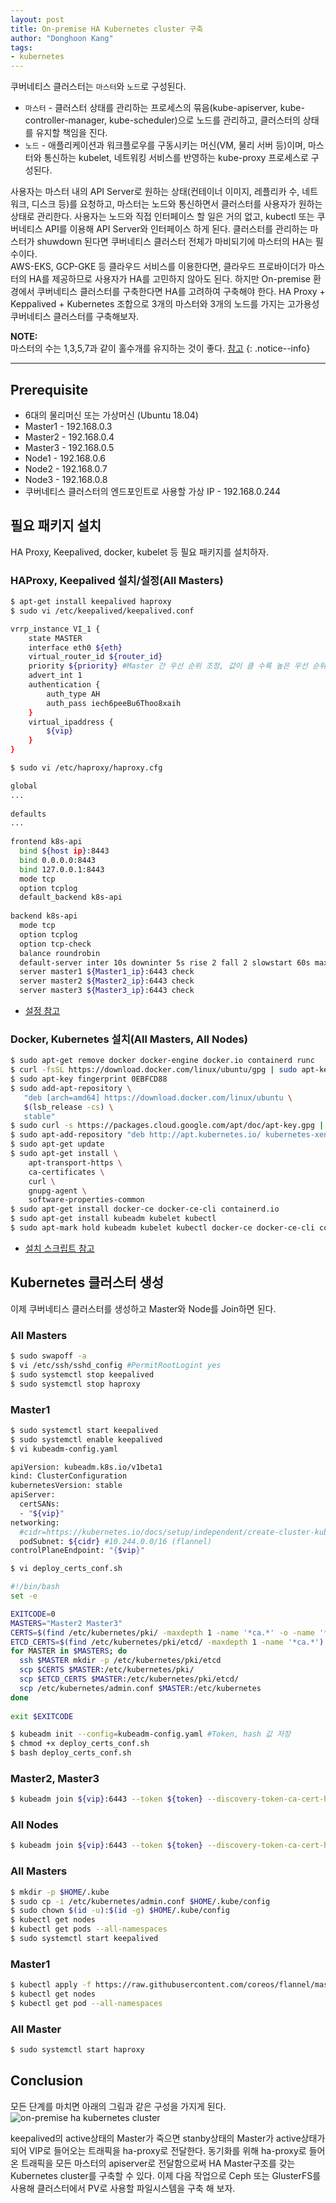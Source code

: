 ```yaml
---
layout: post
title: On-premise HA Kubernetes cluster 구축
author: "Donghoon Kang"
tags:
- kubernetes
---
```


쿠버네티스 클러스터는 `마스터`와 `노드`로 구성된다.

* `마스터` - 클러스터 상태를 관리하는 프로세스의 묶음(kube-apiserver, kube-controller-manager, kube-scheduler)으로 노드를 관리하고, 클러스터의 상태를 유지할 책임을 진다.
* `노드` - 애플리케이션과 워크플로우를 구동시키는 머신(VM, 물리 서버 등)이며, 마스터와 통신하는 kubelet, 네트워킹 서비스를 반영하는 kube-proxy 프로세스로 구성된다.

사용자는 마스터 내의 API Server로 원하는 상태(컨테이너 이미지, 레플리카 수, 네트워크, 디스크 등)를 요청하고, 마스터는 노드와 통신하면서 클러스터를 사용자가 원하는 상태로 관리한다. 사용자는 노드와 직접 인터페이스 할 일은 거의 없고, kubectl 또는 쿠버네티스 API를 이용해 API Server와 인터페이스 하게 된다. 클러스터를 관리하는 마스터가 shuwdown 된다면 쿠버네티스 클러스터 전체가 마비되기에 마스터의 HA는 필수이다.  
AWS-EKS, GCP-GKE 등 클라우드 서비스를 이용한다면, 클라우드 프로바이더가 마스터의 HA를 제공하므로 사용자가 HA를 고민하지 않아도 된다. 하지만 On-premise 환경에서 쿠버네티스 클러스터를 구축한다면 HA를 고려하여 구축해야 한다. HA Proxy + Keppalived + Kubernetes 조합으로 3개의 마스터와 3개의 노드를 가지는 고가용성 쿠버네티스 클러스터를 구축해보자.

 **NOTE:**  
 마스터의 수는 1,3,5,7과 같이 홀수개를 유지하는 것이 좋다. [참고](https://stackoverflow.com/questions/53843195/why-kubernetes-ha-need-odd-number-of-master)
{: .notice--info}

---

## Prerequisite

* 6대의 물리머신 또는 가상머신 (Ubuntu 18.04)
* Master1 - 192.168.0.3
* Master2 - 192.168.0.4
* Master3 - 192.168.0.5
* Node1   - 192.168.0.6
* Node2   - 192.168.0.7
* Node3   - 192.168.0.8
* 쿠버네티스 클러스터의 엔드포인트로 사용할 가상 IP - 192.168.0.244

## 필요 패키지 설치

HA Proxy, Keepalived, docker, kubelet 등 필요 패키지를 설치하자.

### HAProxy, Keepalived 설치/설정(All Masters)

```bash
$ apt-get install keepalived haproxy
$ sudo vi /etc/keepalived/keepalived.conf
```

```bash
vrrp_instance VI_1 {
    state MASTER
    interface eth0 ${eth}
    virtual_router_id ${router_id}
    priority ${priority} #Master 간 우선 순위 조정, 값이 클 수록 높은 우선 순위
    advert_int 1
    authentication {
        auth_type AH
        auth_pass iech6peeBu6Thoo8xaih
    }
    virtual_ipaddress {
        ${vip}
    }
}
```

```bash
$ sudo vi /etc/haproxy/haproxy.cfg
```

```bash
global
...
 
defaults
...
 
frontend k8s-api
  bind ${host ip}:8443
  bind 0.0.0.0:8443
  bind 127.0.0.1:8443
  mode tcp
  option tcplog
  default_backend k8s-api
 
backend k8s-api
  mode tcp
  option tcplog
  option tcp-check
  balance roundrobin
  default-server inter 10s downinter 5s rise 2 fall 2 slowstart 60s maxconn 250 maxqueue 256 weight 100
  server master1 ${Master1_ip}:6443 check
  server master2 ${Master2_ip}:6443 check
  server master3 ${Master3_ip}:6443 check
```

* [설정 참고](https://github.com/donghoon-khan/kubernetes-demo/tree/master/cluster/on-premise)

### Docker, Kubernetes 설치(All Masters, All Nodes)

```bash
$ sudo apt-get remove docker docker-engine docker.io containerd runc
$ curl -fsSL https://download.docker.com/linux/ubuntu/gpg | sudo apt-key add -
$ sudo apt-key fingerprint 0EBFCD88
$ sudo add-apt-repository \
   "deb [arch=amd64] https://download.docker.com/linux/ubuntu \
   $(lsb_release -cs) \
   stable"
$ sudo curl -s https://packages.cloud.google.com/apt/doc/apt-key.gpg | sudo apt-key add -
$ sudo apt-add-repository "deb http://apt.kubernetes.io/ kubernetes-xenial main"
$ sudo apt-get update
$ sudo apt-get install \
    apt-transport-https \
    ca-certificates \
    curl \
    gnupg-agent \
    software-properties-common
$ sudo apt-get install docker-ce docker-ce-cli containerd.io
$ sudo apt-get install kubeadm kubelet kubectl
$ sudo apt-mark hold kubeadm kubelet kubectl docker-ce docker-ce-cli containerd.io
```

* [설치 스크립트 참고](https://github.com/dhkang22/kubernetes-cluster/blob/master/on-premise/setup.sh)

## Kubernetes 클러스터 생성

이제 쿠버네티스 클러스터를 생성하고 Master와 Node를 Join하면 된다.

### All Masters

```bash
$ sudo swapoff -a
$ vi /etc/ssh/sshd_config #PermitRootLogint yes
$ sudo systemctl stop keepalived
$ sudo systemctl stop haproxy
```

### Master1

```bash
$ sudo systemctl start keepalived
$ sudo systemctl enable keepalived
$ vi kubeadm-config.yaml
```

``` bash
apiVersion: kubeadm.k8s.io/v1beta1
kind: ClusterConfiguration
kubernetesVersion: stable
apiServer:
  certSANs:
  - "${vip}"
networking:
  #cidr=https://kubernetes.io/docs/setup/independent/create-cluster-kubeadm/#pod-network 참조
  podSubnet: ${cidr} #10.244.0.0/16 (flannel)
controlPlaneEndpoint: "{$vip}"
```

```bash
$ vi deploy_certs_conf.sh
```

```bash
#!/bin/bash
set -e

EXITCODE=0
MASTERS="Master2 Master3"
CERTS=$(find /etc/kubernetes/pki/ -maxdepth 1 -name '*ca.*' -o -name '*sa.*')
ETCD_CERTS=$(find /etc/kubernetes/pki/etcd/ -maxdepth 1 -name '*ca.*')
for MASTER in $MASTERS; do
  ssh $MASTER mkdir -p /etc/kubernetes/pki/etcd
  scp $CERTS $MASTER:/etc/kubernetes/pki/
  scp $ETCD_CERTS $MASTER:/etc/kubernetes/pki/etcd/
  scp /etc/kubernetes/admin.conf $MASTER:/etc/kubernetes
done
 
exit $EXITCODE
```

```bash
$ kubeadm init --config=kubeadm-config.yaml #Token, hash 값 저장
$ chmod +x deploy_certs_conf.sh
$ bash deploy_certs_conf.sh
```

### Master2, Master3

``` bash
$ kubeadm join ${vip}:6443 --token ${token} --discovery-token-ca-cert-hash ${hash} --experimental-control-plane
```

### All Nodes

``` bash
$ kubeadm join ${vip}:6443 --token ${token} --discovery-token-ca-cert-hash ${hash}
```

### All Masters

``` bash
$ mkdir -p $HOME/.kube
$ sudo cp -i /etc/kubernetes/admin.conf $HOME/.kube/config
$ sudo chown $(id -u):$(id -g) $HOME/.kube/config
$ kubectl get nodes
$ kubectl get pods --all-namespaces
$ sudo systemctl start keepalived
```

### Master1

```bash
$ kubectl apply -f https://raw.githubusercontent.com/coreos/flannel/master/Documentation/kube-flannel.yml
$ kubectl get nodes
$ kubectl get pod --all-namespaces
```

### All Master

``` bash
$ sudo systemctl start haproxy
```

## Conclusion

모든 단계를 마치면 아래의 그림과 같은 구성을 가지게 된다.
![on-premise ha kubernetes cluster](/assets/img/posts/2020-08-10-block-diagram.png)  

keepalived의 active상태의 Master가 죽으면 stanby상태의 Master가 active상태가 되어 VIP로 들어오는 트래픽을 ha-proxy로 전달한다. 동기화를 위해 ha-proxy로 들어온 트래픽을 모든 마스터의 apiserver로 전달함으로써 HA Master구조를 갖는 Kubernetes cluster를 구축할 수 있다.
이제 다음 작업으로 Ceph 또는 GlusterFS를 사용해 클러스터에서 PV로 사용할 파일시스템을 구축 해 보자.